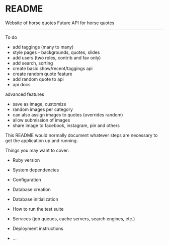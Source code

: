 # README

Website of horse quotes 
Future API for horse quotes

*********


To do
- add taggings (many to many)
- style pages - backgrounds, quotes, slides 
- add users (two roles, contrib and fav only)
- add search, sorting 
- create basic show/recent/taggings api 
- create random quote feature
- add random quote to api 
- api docs

advanced features
- save as image, customize
- random images per category 
- can also assign images to quotes (overrides random)
- allow submission of images 
- share image to facebook, instagram, pin and others



This README would normally document whatever steps are necessary to get the
application up and running.

Things you may want to cover:

* Ruby version

* System dependencies

* Configuration

* Database creation

* Database initialization

* How to run the test suite

* Services (job queues, cache servers, search engines, etc.)

* Deployment instructions

* ...
